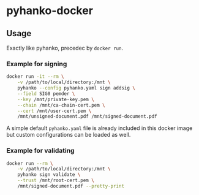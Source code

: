 # pyhanko-docker

## Usage

Exactly like pyhanko, precedec by `docker run`.

### Example for signing

```bash
docker run -it --rm \
    -v /path/to/local/directory:/mnt \
    pyhanko --config pyhanko.yaml sign addsig \
    --field SIG0 pemder \
    --key /mnt/private-key.pem \
    --chain /mnt/ca-chain-cert.pem \
    --cert /mnt/user-cert.pem \
    /mnt/unsigned-document.pdf /mnt/signed-document.pdf
```

A simple default `pyhanko.yaml` file is already included in this docker image but custom configurations can be loaded as well.

### Example for validating

```bash
docker run --rm \
    -v /path/to/local/directory:/mnt \
    pyhanko sign validate \
    --trust /mnt/root-cert.pem \
    /mnt/signed-document.pdf --pretty-print
```

